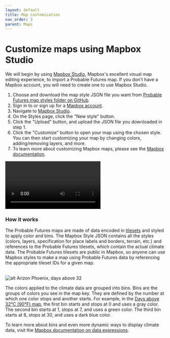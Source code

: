 ```yaml
---
layout: default
title: Map customization
nav_order: 3
parent: Maps
---
```


# Customize maps using Mapbox Studio

We will begin by using [Mapbox Studio](https://studio.mapbox.com), Mapbox's excellent visual map editing experience, to import a Probable Futures map. If you don't have a Mapbox account, you will need to create one to use Mapbox Studio.

1. Choose and download the map style JSON file you want from [Probable Futures map styles folder on GitHub](https://github.com/Probable-Futures/docs/tree/main/mapStyles/v3-styles).
2. Sign in to or sign up for a [Mapbox account](https://account.mapbox.com/auth/signin/).
3. Navigate to [Mapbox Studio](https://studio.mapbox.com/).
4. On the Styles page, click the "New style" button.
5. Click the "Upload" button, and upload the JSON file you downloaded in step 1.
6. Click the "Customize" button to open your map using the chosen style. You can then start customizing your map by changing colors, adding/removing layers, and more.
7. To learn more about customizing Mapbox maps, please see the [Mapbox documentation](https://docs.mapbox.com/).

<video class="video-embed" controls>
  <source src="/assets/videos/docs-demo-part1.mp4" type="video/mp4">
Your browser does not support the video tag.
</video>

### How it works

The Probable Futures maps are made of data encoded in [tilesets](/map-tilesets) and styled to apply color and bins. The Mapbox Style JSON contains all the styles (colors, layers, specification for place labels and borders, terrain, etc.) and references to the Probable Futures tilesets, which contain the actual climate data. The Probable Futures tilesets are public in Mapbox, so anyone can use Mapbox styles to make a map using Probable Futures data by referencing the appropriate tileset IDs for a given map.

\
![alt Arizon Phoenix, days above 32](../assets/annotated-map-image.png "Customize Map Style")

The colors applied to the climate data are grouped into bins. Bins are the groups of colors you see in the map key. They are defined by the number at which one color stops and another starts. For example, in the [Days above 32°C (90°F) map](https://probablefutures.org/maps/?selected_map=days_above_32c), the first bin starts and stops at 0 and uses a gray color. The second bin starts at 1, stops at 7, and uses a green color. The third bin starts at 8, stops at 30, and uses a dark blue color.

To learn more about bins and even more dynamic ways to display climate data, visit the [Mapbox documentation on data expressions](https://docs.mapbox.com/style-spec/reference/expressions/).
